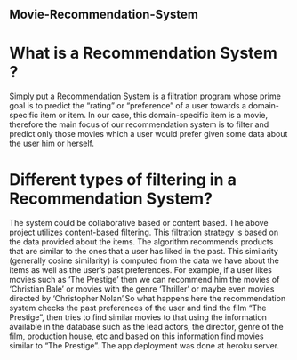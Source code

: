 ## Movie-Recommendation-System

# What is a Recommendation System ?

Simply put a Recommendation System is a filtration program whose prime goal is to predict the “rating” or 
“preference” of a user towards a domain-specific item or item. In our case, this domain-specific item is a movie,
therefore the main focus of our recommendation system is to filter and predict only those movies which a user 
would prefer given some data about the user him or herself.

# Different types of filtering in a Recommendation System?

The system could be collaborative based or content based. The above project utilizes content-based filtering.
This filtration strategy is based on the data provided about the items. The algorithm recommends products that 
are similar to the ones that a user has liked in the past. This similarity (generally cosine similarity) is 
computed from the data we have about the items as well as the user’s past preferences.
For example, if a user likes movies such as ‘The Prestige’ then we can recommend him the movies of ‘Christian Bale’
or movies with the genre ‘Thriller’ or maybe even movies directed by ‘Christopher Nolan’.So what happens here the 
recommendation system checks the past preferences of the user and find the film “The Prestige”, then tries to find 
similar movies to that using the information available in the database such as the lead actors, the director,
genre of the film, production house, etc and based on this information find movies similar to “The Prestige”.
The app deployment was done at heroku server.
